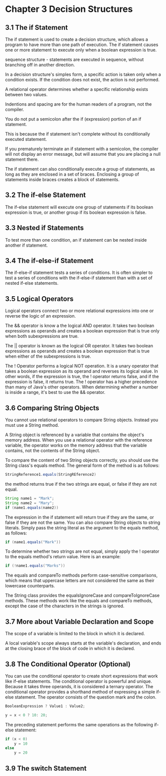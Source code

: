 # **Chapter 3 Decision Structures**
## **3.1 The if Statement**
The if statement is used to create a decision structure, which allows a program to have more than one path of execution. The if statement causes one or more statement to execute only when a boolean expression is true.

sequence structure - statements are executed in sequence, without branching off in another direction.

In a decision structure's simples form, a specific action is taken only when a condition exists. If the condition does not exist, the action is not performed.

A relational operator determines whether a specific relationship exists between two values.

Indentions and spacing are for the human readers of a program, not the compiler.

You do not put a semicolon after the if (expression) portion of an if statement.

This is because the if statement isn't complete without its conditionally executed statement.

If you prematurely terminate an if statement with a semicolon, the compiler will not display an error message, but will assume that you are placing a null statement there.

The if statement can also conditionally execute a group of statements, as long as they are enclosed in a set of braces. Enclosing a group of statements inside braces creates a block of statements.

## **3.2 The if-else Statement**
The if-else statement will execute one group of statements if its boolean expression is true, or another group if its boolean expression is false.

## **3.3 Nested if Statements**
To test more than one condition, an if statement can be nested inside another if statement.

## **3.4 The if-else-if Statement**
The if-else-if statement tests a series of conditions. It is often simpler to test a series of conditions with the if-else-if statement than with a set of nested if-else statements.

## **3.5 Logical Operators**
Logical operators connect two or more relational expressions into one or reverse the logic of an expression.

The && operator is know a the logical AND operator. It takes two boolean expressions as operands and creates a boolean expression that is true only when both subexpressions are true.

The || operator is known as the logical OR operator. It takes two boolean expressions as operands and creates a boolean expression that is true when either of the subexpressions is true.

The ! Operator performs a logical NOT operation. It is a unary operator that takes a boolean expression as its operand and reverses its logical value.
In other words, if the expression is true, the ! operator returns false, and if the expression is false, it returns true.
The ! operator has a higher precedence than many of Java's other operators.
When determining whether a number is inside a range, it's best to use the && operator.

## **3.6 Comparing String Objects**
You cannot use relational operators to compare String objects. Instead you must use a String method.

A String object is referenced by a variable that contains the object's memory address. When you use a relational operator with the reference variable, the operator works on the memory address that the variable contains, not the contents of the String object.

To compare the content of two String objects correctly, you should use the String class's equals method. The general form of the method is as follows:
```java
StringReference1.equals(StringREference2)
```
the method returns true if the two strings are equal, or false if they are not equal.
```java
String name1 = "Mark";
String name2 = "Mary";
if (name1.equals(name2))
```
The expression in the if statement will return true if they are the same, or false if they are not the same.
You can also compare String objects to string literals. Simply pass the string literal as the argument to the equals method, as follows:
```java
if (name1.equals("Mark"))
```
To determine whether two strings are not equal, simply apply the ! operator to the equals method's return value. Here is an example:
```java
if (!name1.equals("Marks"))
```

The equals and compareTo methods perform case-sensitive comparisons, which means that uppercase letters are not considered the same as their lowercase counterparts.

The String class provides the equalsIgnoreCase and compareToIgnoreCase methods.
These methods work like the equals and compareTo methods, except the case of the characters in the strings is ignored.

## **3.7 More about Variable Declaration and Scope**
The scope of a variable is limited to the block in which it is declared.

A local variable's scope always starts at the variable's declaration, and ends at the closing brace of the block of code in which it is declared.

## **3.8 The Conditional Operator (Optional)**
You can use the conditional operator to create short expressions that work like if-else statements.
The conditional operator is powerful and unique. Because it takes three operands, it is considered a ternary operator.
The conditional operator provides a shorthand method of expressing a simple if-else statement.
The operator consists of the question mark and the colon.
```java
BooleanExpression ? Value1 : Value2;
```
```java
y = x < 0 ? 10: 20;
```
The preceding statement performs the same operations as the following if-else statement:
```java
if (x < 0)
    y = 10
else
    y = 20
```

## **3.9 The switch Statement**

